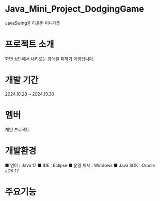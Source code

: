 # Java_Mini_Project_DodgingGame
JavaSwing을 이용한 미니게임
# 프로젝트 소개
화면 상단에서 내려오는 장애물 피하기 게임입니다.
# 개발 기간
2024.10.28 ~ 2024.10.30
# 멤버
개인 프로젝트
# 개발환경
■ 언어 : Java 17
■ IDE : Eclipse
■ 운영 체제 : Windows
■ Java SDK : Oracle JDK 17

# 주요기능
